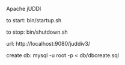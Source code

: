 Apache jUDDI

to start:
bin/startup.sh

to stop:
bin/shutdown.sh

url:
http://localhost:9080/juddiv3/

create db:
mysql -u root -p < db/dbcreate.sql

